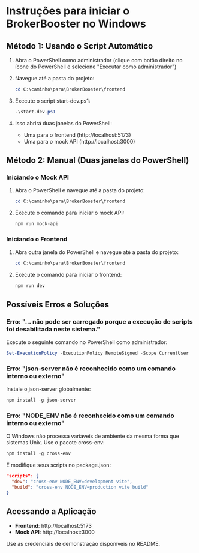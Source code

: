 # Instruções para iniciar o BrokerBooster no Windows

## Método 1: Usando o Script Automático

1. Abra o PowerShell como administrador (clique com botão direito no ícone do PowerShell e selecione "Executar como administrador")

2. Navegue até a pasta do projeto:
   ```powershell
   cd C:\caminho\para\BrokerBooster\frontend
   ```

3. Execute o script start-dev.ps1:
   ```powershell
   .\start-dev.ps1
   ```

4. Isso abrirá duas janelas do PowerShell:
   - Uma para o frontend (http://localhost:5173)
   - Uma para o mock API (http://localhost:3000)

## Método 2: Manual (Duas janelas do PowerShell)

### Iniciando o Mock API

1. Abra o PowerShell e navegue até a pasta do projeto:
   ```powershell
   cd C:\caminho\para\BrokerBooster\frontend
   ```

2. Execute o comando para iniciar o mock API:
   ```powershell
   npm run mock-api
   ```

### Iniciando o Frontend

1. Abra outra janela do PowerShell e navegue até a pasta do projeto:
   ```powershell
   cd C:\caminho\para\BrokerBooster\frontend
   ```

2. Execute o comando para iniciar o frontend:
   ```powershell
   npm run dev
   ```

## Possíveis Erros e Soluções

### Erro: "... não pode ser carregado porque a execução de scripts foi desabilitada neste sistema."

Execute o seguinte comando no PowerShell como administrador:
```powershell
Set-ExecutionPolicy -ExecutionPolicy RemoteSigned -Scope CurrentUser
```

### Erro: "json-server não é reconhecido como um comando interno ou externo"

Instale o json-server globalmente:
```powershell
npm install -g json-server
```

### Erro: "NODE_ENV não é reconhecido como um comando interno ou externo"

O Windows não processa variáveis de ambiente da mesma forma que sistemas Unix. Use o pacote cross-env:
```powershell
npm install -g cross-env
```

E modifique seus scripts no package.json:
```json
"scripts": {
  "dev": "cross-env NODE_ENV=development vite",
  "build": "cross-env NODE_ENV=production vite build"
}
```

## Acessando a Aplicação

- **Frontend**: http://localhost:5173
- **Mock API**: http://localhost:3000

Use as credenciais de demonstração disponíveis no README. 